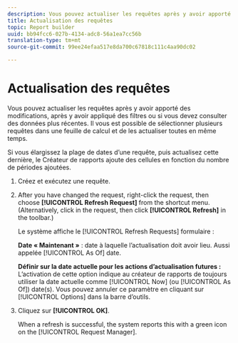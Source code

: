 ```yaml
---
description: Vous pouvez actualiser les requêtes après y avoir apporté des modifications, après y avoir appliqué des filtres ou si vous devez consulter des données plus récentes. Il vous est possible de sélectionner plusieurs requêtes dans une feuille de calcul et de les actualiser toutes en même temps.
title: Actualisation des requêtes
topic: Report builder
uuid: bb94fcc6-027b-4134-adc8-56a1ea7cc56b
translation-type: tm+mt
source-git-commit: 99ee24efaa517e8da700c67818c111c4aa90dc02

---
```



# Actualisation des requêtes

Vous pouvez actualiser les requêtes après y avoir apporté des modifications, après y avoir appliqué des filtres ou si vous devez consulter des données plus récentes. Il vous est possible de sélectionner plusieurs requêtes dans une feuille de calcul et de les actualiser toutes en même temps.

Si vous élargissez la plage de dates d’une requête, puis actualisez cette dernière, le Créateur de rapports ajoute des cellules en fonction du nombre de périodes ajoutées.

1. Créez et exécutez une requête.
1. After you have changed the request, right-click the request, then choose **[!UICONTROL Refresh Request]** from the shortcut menu. (Alternatively, click in the request, then click **[!UICONTROL Refresh]** in the toolbar.)

   Le système affiche le [!UICONTROL Refresh Requests] formulaire :

   **Date « Maintenant »** : date à laquelle l’actualisation doit avoir lieu. Aussi appelée [!UICONTROL As Of] date.

   **Définir sur la date actuelle pour les actions d’actualisation futures :** L’activation de cette option indique au créateur de rapports de toujours utiliser la date actuelle comme [!UICONTROL Now] (ou [!UICONTROL As Of]) date(s). Vous pouvez annuler ce paramètre en cliquant sur [!UICONTROL Options] dans la barre d’outils.
1. Cliquez sur **[!UICONTROL OK]**.

   When a refresh is successful, the system reports this with a green icon on the [!UICONTROL Request Manager].
